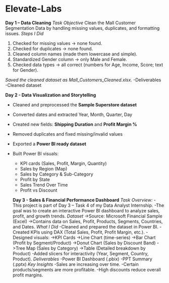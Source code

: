 # Elevate-Labs
**Day 1 – Data Cleaning**
*Task Objective*
Clean the Mall Customer Segmentation Data by handling missing values, duplicates, and formatting issues.
*Steps I Did*
1. Checked for missing values → none found.
2. Checked for duplicates → none found.
3. Cleaned column names (made them lowercase and simple).
4. Standardized Gender column → only Male and Female.
5. Checked data types → all correct (numbers for Age, Income, Score; text for Gender).

*Saved the cleaned dataset as Mall_Customers_Cleaned.xlsx.*
-Deliverables
-Cleaned dataset

**Day 2 - Data Visualization and Storytelling**
- Cleaned and preprocessed the **Sample Superstore dataset**  
- Converted dates and extracted Year, Month, Quarter, Day  
- Created new fields: **Shipping Duration** and **Profit Margin %**  
- Removed duplicates and fixed missing/invalid values  
- Exported a **Power BI ready dataset**  
- Built Power BI visuals:
  - KPI cards (Sales, Profit, Margin, Quantity)  
  - Sales by Region (Map)  
  - Sales by Category & Sub-Category  
  - Profit by State  
  - Sales Trend Over Time  
  - Profit vs Discount

  **Day 3 - Sales & Financial Performance Dashboard**
  *Task Overview:*
    -This project is part of Day 3 – Task 4 of my Data Analyst Internship.
    -The goal was to create an interactive Power BI dashboard to analyze sales, profit, and growth trends.
  *Dataset*
    ->Source: Microsoft Financial Sample (Excel)
    ->Contains data on Sales, Profit, Products, Segments, Countries, and Dates.
  *What I Did*
    -Cleaned and prepared the dataset in Power BI.
    -Created KPIs using DAX (Total Sales, Profit, Profit Margin, etc.).
    -Designed visuals:
      ->KPI Cards
      ->Line Chart (time-series)
      ->Bar Chart (Profit by Segment/Product)
      ->Donut Chart (Sales by Discount Band)
      ->Tree Map (Sales by Category)
      ->Table (Detailed breakdown by Product)
    -Added slicers for interactivity (Year, Segment, Country, Product).
  *Deliverables*
    -Power BI Dashboard (.pbix)
    -PPT Summary (.pptx)
  *Key Insights*
    -Sales are increasing over time.
    -Certain products/segments are more profitable.
    -High discounts reduce overall profit margins.
  
